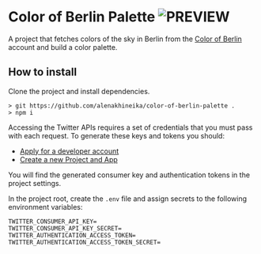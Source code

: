 # Color of Berlin Palette ![PREVIEW](https://img.shields.io/badge/DRAFT-blue)

A project that fetches colors of the sky in Berlin from the [Color of Berlin](https://twitter.com/colorofberlin) account and build a color palette.

## How to install

Clone the project and install dependencies.

```
> git https://github.com/alenakhineika/color-of-berlin-palette .
> npm i
```

Accessing the Twitter APIs requires a set of credentials that you must pass with each request. To generate these keys and tokens you should:

- [Apply for a developer account](https://developer.twitter.com/en/apply-for-access.html)
- [Create a new Project and App](https://developer.twitter.com/en/portal/projects-and-apps)

You will find the generated consumer key and authentication tokens in the project settings.

In the project root, create the `.env` file and assign secrets to the following environment variables:

```
TWITTER_CONSUMER_API_KEY=
TWITTER_CONSUMER_API_KEY_SECRET=
TWITTER_AUTHENTICATION_ACCESS_TOKEN=
TWITTER_AUTHENTICATION_ACCESS_TOKEN_SECRET=
```
